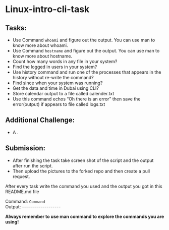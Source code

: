 # Linux-intro-cli-task


## Tasks:

-	Use Command ` whoami ` and figure out the output.
You can use man to know more about whoami.
-	Use Command ` hostname ` and figure out the output.
You can use man to know more about hostname.
-	Count how many words in any file in your system?
-	Find the logged in users in your system?
-	Use history command and run one of the processes that appears in the history without re-write the command?
-	Find since when your system was running?
-	Get the data and time in Dubai using CLI?
-	Store calendar output to a file called calender.txt
-	Use this command echos “Oh there is an error” then save the error(output) if appears to file called logs.txt

## Additional Challenge:

- A .

## Submission:

- After finishing the task take screen shot of the script and the output after run the script.
- Then upload the pictures to the forked repo and then create a pull request.

 After every task write the command you used 
 and the output you got in this README.md file

Command: ` Command ` <br/>
Output: -------------------




**Always remember to use man command to explore the commands you are using!**



